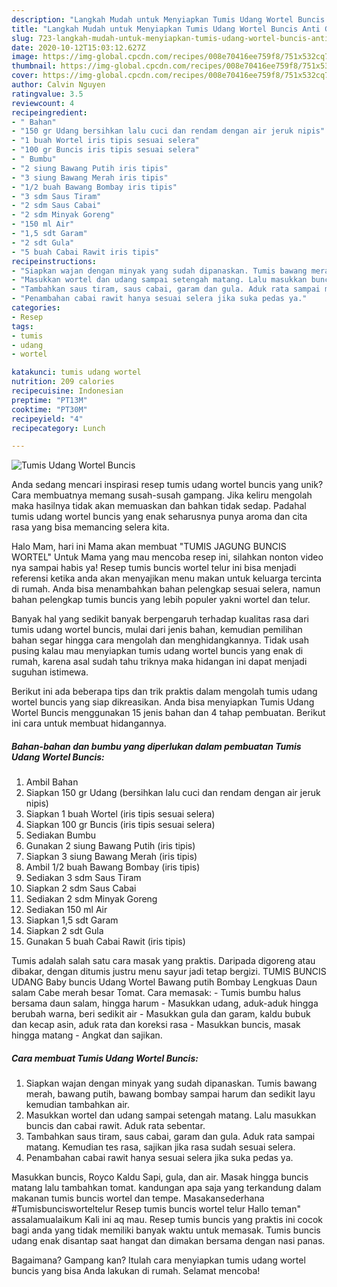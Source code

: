 ```yaml
---
description: "Langkah Mudah untuk Menyiapkan Tumis Udang Wortel Buncis Anti Gagal"
title: "Langkah Mudah untuk Menyiapkan Tumis Udang Wortel Buncis Anti Gagal"
slug: 723-langkah-mudah-untuk-menyiapkan-tumis-udang-wortel-buncis-anti-gagal
date: 2020-10-12T15:03:12.627Z
image: https://img-global.cpcdn.com/recipes/008e70416ee759f8/751x532cq70/tumis-udang-wortel-buncis-foto-resep-utama.jpg
thumbnail: https://img-global.cpcdn.com/recipes/008e70416ee759f8/751x532cq70/tumis-udang-wortel-buncis-foto-resep-utama.jpg
cover: https://img-global.cpcdn.com/recipes/008e70416ee759f8/751x532cq70/tumis-udang-wortel-buncis-foto-resep-utama.jpg
author: Calvin Nguyen
ratingvalue: 3.5
reviewcount: 4
recipeingredient:
- " Bahan"
- "150 gr Udang bersihkan lalu cuci dan rendam dengan air jeruk nipis"
- "1 buah Wortel iris tipis sesuai selera"
- "100 gr Buncis iris tipis sesuai selera"
- " Bumbu"
- "2 siung Bawang Putih iris tipis"
- "3 siung Bawang Merah iris tipis"
- "1/2 buah Bawang Bombay iris tipis"
- "3 sdm Saus Tiram"
- "2 sdm Saus Cabai"
- "2 sdm Minyak Goreng"
- "150 ml Air"
- "1,5 sdt Garam"
- "2 sdt Gula"
- "5 buah Cabai Rawit iris tipis"
recipeinstructions:
- "Siapkan wajan dengan minyak yang sudah dipanaskan. Tumis bawang merah, bawang putih, bawang bombay sampai harum dan sedikit layu kemudian tambahkan air."
- "Masukkan wortel dan udang sampai setengah matang. Lalu masukkan buncis dan cabai rawit. Aduk rata sebentar."
- "Tambahkan saus tiram, saus cabai, garam dan gula. Aduk rata sampai matang. Kemudian tes rasa, sajikan jika rasa sudah sesuai selera."
- "Penambahan cabai rawit hanya sesuai selera jika suka pedas ya."
categories:
- Resep
tags:
- tumis
- udang
- wortel

katakunci: tumis udang wortel 
nutrition: 209 calories
recipecuisine: Indonesian
preptime: "PT13M"
cooktime: "PT30M"
recipeyield: "4"
recipecategory: Lunch

---
```



![Tumis Udang Wortel Buncis](https://img-global.cpcdn.com/recipes/008e70416ee759f8/751x532cq70/tumis-udang-wortel-buncis-foto-resep-utama.jpg)

Anda sedang mencari inspirasi resep tumis udang wortel buncis yang unik? Cara membuatnya memang susah-susah gampang. Jika keliru mengolah maka hasilnya tidak akan memuaskan dan bahkan tidak sedap. Padahal tumis udang wortel buncis yang enak seharusnya punya aroma dan cita rasa yang bisa memancing selera kita.

Halo Mam, hari ini Mama akan membuat &#34;TUMIS JAGUNG BUNCIS WORTEL&#34; Untuk Mama yang mau mencoba resep ini, silahkan nonton video nya sampai habis ya! Resep tumis buncis wortel telur ini bisa menjadi referensi ketika anda akan menyajikan menu makan untuk keluarga tercinta di rumah. Anda bisa menambahkan bahan pelengkap sesuai selera, namun bahan pelengkap tumis buncis yang lebih populer yakni wortel dan telur.

Banyak hal yang sedikit banyak berpengaruh terhadap kualitas rasa dari tumis udang wortel buncis, mulai dari jenis bahan, kemudian pemilihan bahan segar hingga cara mengolah dan menghidangkannya. Tidak usah pusing kalau mau menyiapkan tumis udang wortel buncis yang enak di rumah, karena asal sudah tahu triknya maka hidangan ini dapat menjadi suguhan istimewa.


Berikut ini ada beberapa tips dan trik praktis dalam mengolah tumis udang wortel buncis yang siap dikreasikan. Anda bisa menyiapkan Tumis Udang Wortel Buncis menggunakan 15 jenis bahan dan 4 tahap pembuatan. Berikut ini cara untuk membuat hidangannya.

<!--inarticleads1-->

##### Bahan-bahan dan bumbu yang diperlukan dalam pembuatan Tumis Udang Wortel Buncis:

1. Ambil  Bahan
1. Siapkan 150 gr Udang (bersihkan lalu cuci dan rendam dengan air jeruk nipis)
1. Siapkan 1 buah Wortel (iris tipis sesuai selera)
1. Siapkan 100 gr Buncis (iris tipis sesuai selera)
1. Sediakan  Bumbu
1. Gunakan 2 siung Bawang Putih (iris tipis)
1. Siapkan 3 siung Bawang Merah (iris tipis)
1. Ambil 1/2 buah Bawang Bombay (iris tipis)
1. Sediakan 3 sdm Saus Tiram
1. Siapkan 2 sdm Saus Cabai
1. Sediakan 2 sdm Minyak Goreng
1. Sediakan 150 ml Air
1. Siapkan 1,5 sdt Garam
1. Siapkan 2 sdt Gula
1. Gunakan 5 buah Cabai Rawit (iris tipis)


Tumis adalah salah satu cara masak yang praktis. Daripada digoreng atau dibakar, dengan ditumis justru menu sayur jadi tetap bergizi. TUMIS BUNCIS UDANG Baby buncis Udang Wortel Bawang putih Bombay Lengkuas Daun salam Cabe merah besar Tomat. Cara memasak: - Tumis bumbu halus bersama daun salam, hingga harum - Masukkan udang, aduk-aduk hingga berubah warna, beri sedikit air - Masukkan gula dan garam, kaldu bubuk dan kecap asin, aduk rata dan koreksi rasa - Masukkan buncis, masak hingga matang - Angkat dan sajikan. 

<!--inarticleads2-->

##### Cara membuat Tumis Udang Wortel Buncis:

1. Siapkan wajan dengan minyak yang sudah dipanaskan. Tumis bawang merah, bawang putih, bawang bombay sampai harum dan sedikit layu kemudian tambahkan air.
1. Masukkan wortel dan udang sampai setengah matang. Lalu masukkan buncis dan cabai rawit. Aduk rata sebentar.
1. Tambahkan saus tiram, saus cabai, garam dan gula. Aduk rata sampai matang. Kemudian tes rasa, sajikan jika rasa sudah sesuai selera.
1. Penambahan cabai rawit hanya sesuai selera jika suka pedas ya.


Masukkan buncis, Royco Kaldu Sapi, gula, dan air. Masak hingga buncis matang lalu tambahkan tomat. kandungan apa saja yang terkandung dalam makanan tumis buncis wortel dan tempe. Masakansederhana #Tumisbuncisworteltelur Resep tumis buncis wortel telur Hallo teman&#34; assalamualaikum Kali ini aq mau. Resep tumis buncis yang praktis ini cocok bagi anda yang tidak memiliki banyak waktu untuk memasak. Tumis buncis udang enak disantap saat hangat dan dimakan bersama dengan nasi panas. 

Bagaimana? Gampang kan? Itulah cara menyiapkan tumis udang wortel buncis yang bisa Anda lakukan di rumah. Selamat mencoba!
